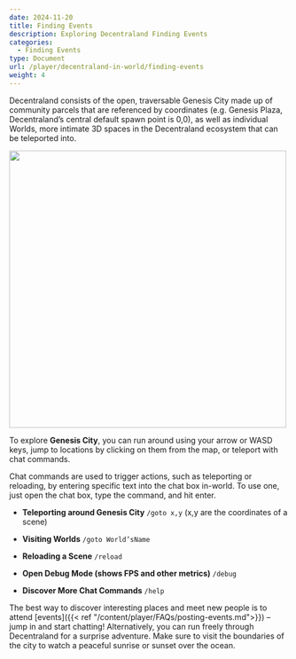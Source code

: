 ```yaml
---
date: 2024-11-20
title: Finding Events
description: Exploring Decentraland Finding Events
categories:
  - Finding Events
type: Document
url: /player/decentraland-in-world/finding-events
weight: 4
---
```



Decentraland consists of the open, traversable Genesis City made up of community parcels that are referenced by coordinates (e.g. Genesis Plaza, Decentraland’s central default spawn point is 0,0), as well as individual Worlds, more intimate 3D spaces in the Decentraland ecosystem that can be teleported into.

<img src="/images/players/Genesis-City-2024.png" width="500" />

To explore **Genesis City**, you can run around using your arrow or WASD keys, jump to locations by clicking on them from the map, or teleport with chat commands.

Chat commands are used to trigger actions, such as teleporting or reloading, by entering specific text into the chat box in-world. To use one, just open the chat box, type the command, and hit enter.

- **Teleporting around Genesis City**
  `/goto x,y` (x,y are the coordinates of a scene)

- **Visiting Worlds**
  `/goto World’sName`

- **Reloading a Scene**
  `/reload`

- **Open Debug Mode (shows FPS and other metrics)**
  `/debug`

- **Discover More Chat Commands**
  `/help`

The best way to discover interesting places and meet new people is to attend [events]({{< ref "/content/player/FAQs/posting-events.md">}}) – jump in and start chatting! Alternatively, you can run freely through Decentraland for a surprise adventure. Make sure to visit the boundaries of the city to watch a peaceful sunrise or sunset over the ocean.
